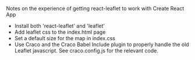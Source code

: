Notes on the experience of getting react-leaflet to work with Create React App
- Install both 'react-leaflet' and 'leaflet'
- Add leaflet css <link> to the index.html page
- Set a default size for the map in index.css
- Use Craco and the Craco Babel Include plugin to properly handle the old Leaflet javascript. See craco.config.js for the relevant code.
